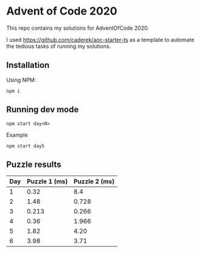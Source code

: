 # Advent of Code 2020

This repo contains my solutions for AdventOfCode 2020.

I used https://github.com/caderek/aoc-starter-ts as a template to automate the tedious tasks of running my solutions.
## Installation


Using NPM:

```
npm i
```

## Running dev mode

```
npm start day<N>
```

Example

```
npm start day5
```


## Puzzle results

| Day | Puzzle 1 (ms) | Puzzle 2 (ms) |
|-----|---------------|---------------|
|  1  |         0.32  |        8.4 |
|  2  |         1.48  |        0.728   |
|  3   |        0.213      |      0.266        |
|  4  |       0.36|      1.966|
| 5   |      1.82  |  4.20 |
| 6   |      3.98  |  3.71 |
